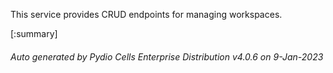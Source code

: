 






This service provides CRUD endpoints for managing workspaces.

[:summary]

###### Auto generated by Pydio Cells Enterprise Distribution v4.0.6 on 9-Jan-2023
